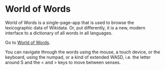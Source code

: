 # World of Words

World of Words is a single-page-app that is used to browse the lexicographic
data of Wikidata. Or, put differently, it is a new, modern interface to a
dictionary of all words in all languages.

Go to [World of Words](https://vrandezo.github.io/world_of_words).

You can navigate through the words using the mouse, a touch device, or the
keyboard, using the numpad, or a kind of extended WASD, i.e. the letter
around S and the < and > keys to move between senses.



